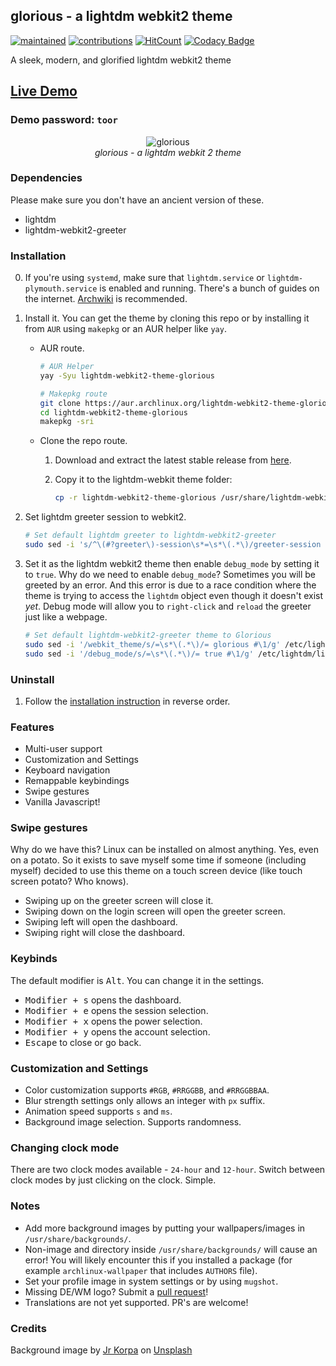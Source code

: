 ## glorious - a lightdm webkit2 theme

[![maintained](https://img.shields.io/maintenance/yes/2020?label=maintained&style=flat-square)](https://github.com/manilarome/the-glorious-lightdm-webkit2-theme/commits/master) [![contributions](https://img.shields.io/badge/contribution-welcome-brightgreen&?style=flat-square)](https://github.com/manilarome/the-glorious-lightdm-webkit2-theme/pulls) [![HitCount](http://hits.dwyl.com/manilarome/the-glorious-lightdm-webkit2-theme.svg)](http://hits.dwyl.com/manilarome/the-glorious-lightdm-webkit2-theme) [![Codacy Badge](https://app.codacy.com/project/badge/Grade/0812167ef9954b74ac23f7c1bfeb3764)](https://www.codacy.com?utm_source=github.com&amp;utm_medium=referral&amp;utm_content=manilarome/the-glorious-lightdm-webkit2-theme&amp;utm_campaign=Badge_Grade)

A sleek, modern, and glorified lightdm webkit2 theme

## [Live Demo](https://manilarome.github.io/lightdm-webkit2-theme-glorious)

### Demo password: `toor`

<p align='center'><img alt='glorious' src='glorious.gif'/><br/><i>glorious - a lightdm webkit 2 theme</i></p>

### Dependencies

Please make sure you don't have an ancient version of these.

+ lightdm
+ lightdm-webkit2-greeter

### Installation

0. If you're using `systemd`, make sure that `lightdm.service` or `lightdm-plymouth.service` is enabled and running. There's a bunch of guides on the internet. [Archwiki](https://wiki.archlinux.org/index.php/LightDM) is recommended.

1. Install it. You can get the theme by cloning this repo or by installing it from `AUR` using `makepkg` or an AUR helper like `yay`.

	+ AUR route.

		```sh
		# AUR Helper
		yay -Syu lightdm-webkit2-theme-glorious

		# Makepkg route
		git clone https://aur.archlinux.org/lightdm-webkit2-theme-glorious.git
		cd lightdm-webkit2-theme-glorious
		makepkg -sri
		```

	+ Clone the repo route.

		1. Download and extract the latest stable release from [here](https://github.com/manilarome/lightdm-webkit2-theme-glorious/releases).
		2. Copy it to the lightdm-webkit theme folder:

			```sh
			cp -r lightdm-webkit2-theme-glorious /usr/share/lightdm-webkit/themes/glorious
			```

3. Set lightdm greeter session to webkit2.

	```sh
	# Set default lightdm greeter to lightdm-webkit2-greeter
	sudo sed -i 's/^\(#?greeter\)-session\s*=\s*\(.*\)/greeter-session = lightdm-webkit2-greeter #\1/ #\2g' /etc/lightdm/lightdm.conf
	```

4. Set it as the lightdm webkit2 theme then enable `debug_mode` by setting it to `true`. Why do we need to enable `debug_mode`? Sometimes you will be greeted by an error. And this error is due to a race condition where the theme is trying to access the `lightdm` object even though it doesn't exist *yet*. Debug mode will allow you to `right-click` and `reload` the greeter just like a webpage.

	```sh
	# Set default lightdm-webkit2-greeter theme to Glorious
	sudo sed -i '/webkit_theme/s/=\s*\(.*\)/= glorious #\1/g' /etc/lightdm/lightdm-webkit2-greeter.conf
	sudo sed -i '/debug_mode/s/=\s*\(.*\)/= true #\1/g' /etc/lightdm/lightdm-webkit2-greeter.conf
	```

### Uninstall

1. Follow the [installation instruction](#installation) in reverse order.

### Features

+ Multi-user support
+ Customization and Settings
+ Keyboard navigation
+ Remappable keybindings
+ Swipe gestures
+ Vanilla Javascript!

### Swipe gestures

Why do we have this? Linux can be installed on almost anything. Yes, even on a potato. So it exists to save myself some time if someone (including myself) decided to use this theme on a touch screen device (like touch screen potato? Who knows).

+ Swiping up on the greeter screen will close it.
+ Swiping down on the login screen will open the greeter screen.
+ Swiping left will open the dashboard.
+ Swiping right will close the dashboard.

### Keybinds

The default modifier is <kbd>Alt</kbd>. You can change it in the settings.

+ <kbd>Modifier + s</kbd> opens the dashboard.
+ <kbd>Modifier + e</kbd> opens the session selection.
+ <kbd>Modifier + x</kbd> opens the power selection.
+ <kbd>Modifier + y</kbd> opens the account selection.
+ <kbd>Escape</kbd> to close or go back.

### Customization and Settings

+ Color customization supports `#RGB`, `#RRGGBB`, and `#RRGGBBAA`.
+ Blur strength settings only allows an integer with `px` suffix.
+ Animation speed supports `s` and `ms`.
+ Background image selection. Supports randomness.

### Changing clock mode

There are two clock modes available - `24-hour` and `12-hour`. Switch between clock modes by just clicking on the clock. Simple.

### Notes

+ Add more background images by putting your wallpapers/images in `/usr/share/backgrounds/`.
+ Non-image and directory inside `/usr/share/backgrounds/` will cause an error! You will likely encounter this if you installed a package (for example `archlinux-wallpaper` that includes `AUTHORS` file).
+ Set your profile image in system settings or by using `mugshot`.
+ Missing DE/WM logo? Submit a [pull request](https://github.com/manilarome/lightdm-webkit2-theme-glorious/pulls)!
+ Translations are not yet supported. PR's are welcome!

### Credits

<span>Background image by <a href="https://unsplash.com/@korpa?utm_source=unsplash&amp;utm_medium=referral&amp;utm_content=creditCopyText">Jr Korpa</a> on <a href="https://unsplash.com/s/photos/cherry-blossoms-purple?utm_source=unsplash&amp;utm_medium=referral&amp;utm_content=creditCopyText">Unsplash</a></span>
